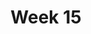 ---
title: Week 15
days:
  - date: 2024-12-02
    events:
      "**Lecture 36**{: .label .label-lec} Non-parametric Testing Alternatives":
  - date: 2024-12-04
    events:
      "**Lecture 37**{: .label .label-lec} Regression Modeling with a Categorical Exposure":
      "**Lab**{: .label .label-lab} Final Exam Review":
  - date: 2024-12-06
    events:
     "**Lecture 38**{: .label .label-lec} Final Exam Review":
     "**Data Project**{: .label .label-proj} Data Skills Demonstration Part III (Due 5:00 PM PST)":
---